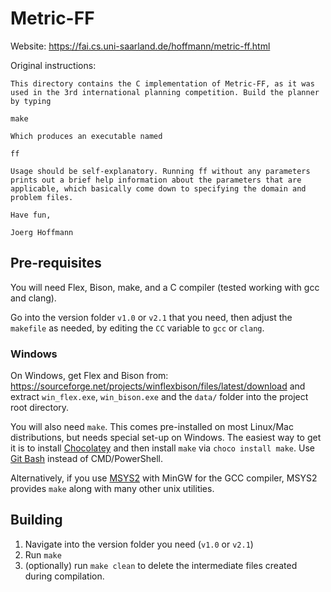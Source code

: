 # Metric-FF

Website: https://fai.cs.uni-saarland.de/hoffmann/metric-ff.html

Original instructions:

```
This directory contains the C implementation of Metric-FF, as it was
used in the 3rd international planning competition. Build the planner
by typing

make

Which produces an executable named

ff

Usage should be self-explanatory. Running ff without any parameters
prints out a brief help information about the parameters that are
applicable, which basically come down to specifying the domain and
problem files.

Have fun,

Joerg Hoffmann
```

## Pre-requisites

You will need Flex, Bison, make, and a C compiler (tested working with gcc and clang).

Go into the version folder `v1.0` or `v2.1` that you need, then adjust the `makefile` as needed, by editing the `CC` variable to `gcc` or `clang`.

### Windows

On Windows, get Flex and Bison from: https://sourceforge.net/projects/winflexbison/files/latest/download
and extract `win_flex.exe`, `win_bison.exe` and the `data/` folder into the project root directory.

You will also need `make`. This comes pre-installed on most Linux/Mac distributions, but needs special set-up on Windows. The easiest way to get it is to install [Chocolatey](https://chocolatey.org/install) and then install `make` via `choco install make`. Use [Git Bash](https://gitforwindows.org/) instead of CMD/PowerShell.

Alternatively, if you use [MSYS2](https://www.msys2.org/) with MinGW for the GCC compiler, MSYS2 provides `make` along with many other unix utilities.

## Building

1) Navigate into the version folder you need (`v1.0` or `v2.1`)
2) Run `make`
3) (optionally) run `make clean` to delete the intermediate files created during compilation.
